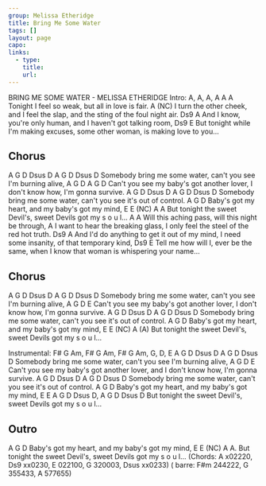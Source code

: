 ```yaml
---
group: Melissa Etheridge
title: Bring Me Some Water
tags: []
layout: page
capo: 
links: 
  - type: 
    title: 
    url: 
---
```


BRING ME SOME WATER - MELISSA ETHERIDGE
Intro: A, A, A, A
 A A
Tonight I feel so weak, but all in love is fair.
 A (NC)
I turn the other cheek, and I feel the slap, and the sting of the foul night air.  Ds9 A
And I know, you're only human, and I haven't got talking room,
 Ds9 E
But tonight while I'm making excuses, some other woman, is making love to you...

## Chorus
A G D Dsus D A G D Dsus D
Somebody bring me some water, can't you see I'm burning alive,
A G D A G D
Can't you see my baby's got another lover, I don't know how, I'm gonna survive.
A G D Dsus D A G D Dsus D
Somebody bring me some water, can't you see it's out of control.
A G D
Baby's got my heart, and my baby's got my mind,
 E E (NC) A A
But tonight the sweet Devil's, sweet Devils got my s o u l...
 A A
Will this aching pass, will this night be through,
 A
I want to hear the breaking glass, I only feel the steel of the red hot truth.  Ds9 A
And I'd do anything to get it out of my mind, I need some insanity, of that temporary kind, Ds9 E
Tell me how will I, ever be the same, when I know that woman is whispering your name...

## Chorus
A G D Dsus D A G D Dsus D  Somebody bring me some water, can't you see I'm burning alive,
A G D E
Can't you see my baby's got another lover, I don't know how, I'm gonna survive. A G D Dsus D A G D Dsus D  Somebody bring me some water, can't you see it's out of control.
A G D
Baby's got my heart, and my baby's got my mind,
 E E (NC) A (A)
But tonight the sweet Devil's, sweet Devils got my s o u l...

Instrumental: <barre> F# G Am, F# G Am, F# G Am, G, D, E
A G D Dsus D A G D Dsus D  Somebody bring me some water, can't you see I'm burning alive, A G D E
Can't you see my baby's got another lover, and I don't know how, I'm gonna survive. A G D Dsus D A G D Dsus D  Somebody bring me some water, can't you see it's out of control. A G D
Baby's got my heart, and my baby's got my mind,
 E E A G D Dsus D, A G D Dsus D But tonight the sweet Devil's, sweet Devils got my s o u l...
## Outro
A G D
Baby's got my heart, and my baby's got my mind,
 E E (NC) A A. But tonight the sweet Devil's, sweet Devils got my s o u l...
 (Chords: A x02220, Ds9 xx0230, E 022100, G 320003, Dsus xx0233)  ( barre: F#m 244222, G 355433, A 577655)


